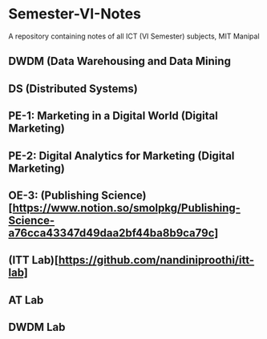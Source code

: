 # Semester-VI-Notes
A repository containing notes of all ICT (VI Semester) subjects, MIT Manipal

## DWDM (Data Warehousing and Data Mining
## DS (Distributed Systems)
## PE-1: Marketing in a Digital World (Digital Marketing)
## PE-2: Digital Analytics for Marketing (Digital Marketing)
## OE-3: (Publishing Science)[https://www.notion.so/smolpkg/Publishing-Science-a76cca43347d49daa2bf44ba8b9ca79c]
## (ITT Lab)[https://github.com/nandiniproothi/itt-lab]
## AT Lab
## DWDM Lab
